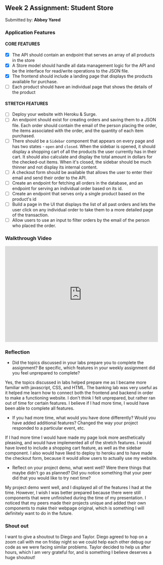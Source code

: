 
## Week 2 Assignment: Student Store

Submitted by: **Abbey Yared**


### Application Features

#### CORE FEATURES

- [x] The API should contain an endpoint that serves an array of all products in the store
- [x] A Store model should handle all data management logic for the API and be the interface for read/write operations to the JSON file.
- [x] The frontend should include a landing page that displays the products available for purchase.
- [ ] Each product should have an individual page that shows the details of the product

#### STRETCH FEATURES

- [ ] Deploy your website with Heroku & Surge. 
- [ ] An endpoint should exist for creating orders and saving them to a JSON file. Each order should contain the email of the person placing the order, the items associated with the order, and the quantity of each item purchased.
- [ ] There should be a `Sidebar` component that appears on every page and has two states - `open` and `closed`. When the sidebar is opened, it should display a shopping cart of all the products the user currently has in their cart. It should also calculate and display the total amount in dollars for the checked-out items. When it's closed, the sidebar should be much thinner and not display its internal content.
- [ ] A checkout form should be available that allows the user to enter their email and send their order to the API.
- [ ] Create an endpoint for fetching all orders in the database, and an endpoint for serving an individual order based on its id.
- [ ] Create an endpoint that serves only a single product based on the product's id
- [ ] Build a page in the UI that displays the list of all past orders and lets the user click on any individual order to take them to a more detailed page of the transaction.
- [ ] Allow users to use an input to filter orders by the email of the person who placed the order.

### Walkthrough Video


<div style="position: relative; padding-bottom: 62.5%; height: 0;"><iframe src="https://www.loom.com/embed/b954ca7dc67545948a335caccf0a1f7b" frameborder="0" webkitallowfullscreen mozallowfullscreen allowfullscreen style="position: absolute; top: 0; left: 0; width: 100%; height: 100%;"></iframe></div>

### Reflection

* Did the topics discussed in your labs prepare you to complete the assignment? Be specific, which features in your weekly assignment did you feel unprepared to complete?

Yes, the topics discussed in labs helped prepare me as I became more familiar with javascript, CSS, and HTML. The banking lab was very useful as it helped me learn how to connect both the frontend and backend in order to make a functioning website. I don't think I felt unprepared, but rather ran out of time for certain features. I believe if I had more time, I would have been able to complete all features.

* If you had more time, what would you have done differently? Would you have added additional features? Changed the way your project responded to a particular event, etc.
  
If I had more time I would have made my page look more aesthetically pleasing, and would have implemented all of the stretch features. I would have loved to include a shopping cart feature, as well as the sidebar component. I also would have liked to deploy to heroku and to have made the checkout form, because it would allow users to actually use my website.

* Reflect on your project demo, what went well? Were there things that maybe didn't go as planned? Did you notice something that your peer did that you would like to try next time?

My project demo went well, and I displayed all of the features I had at the time. However, I wish I was better prepared because there were still components that were unfinished during the time of my presentation. I noticed that my peers made their projects unique and added their own components to make their webpage original, which is something I will definitely want to do in the future.


### Shout out

I want to give a shoutout to Diego and Taylor. Diego agreed to hop on a zoom call with me on friday night so we could help each other debug our code as we were facing similar problems. Taylor decided to help us after hours, which I am very grateful for, and is something I believe deserves a huge shoutout!
